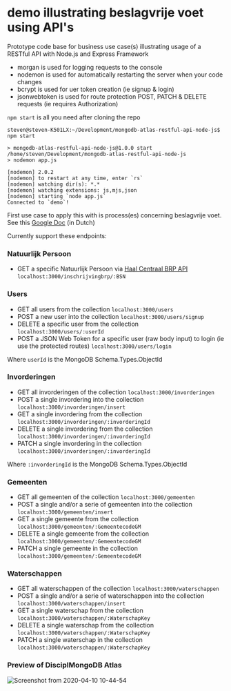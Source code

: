 # demo illustrating beslagvrije voet using API's
Prototype code base for business use case(s) illustrating usage of a RESTful API with Node.js and Express Framework

- morgan is used for logging requests to the console
- nodemon is used for automatically restarting the server when your code changes
- bcrypt is used for uer token creation (ie signup & login)
- jsonwebtoken is used for route protection POST, PATCH & DELETE requests (ie requires Authorization)

`npm start` is all you need after cloning the repo

```
steven@steven-K501LX:~/Development/mongodb-atlas-restful-api-node-js$ npm start

> mongodb-atlas-restful-api-node-js@1.0.0 start /home/steven/Development/mongodb-atlas-restful-api-node-js
> nodemon app.js

[nodemon] 2.0.2
[nodemon] to restart at any time, enter `rs`
[nodemon] watching dir(s): *.*
[nodemon] watching extensions: js,mjs,json
[nodemon] starting `node app.js`
Connected to `demo`!

```

First use case to apply this with is process(es) concerning beslagvrije voet. See this [Google Doc](https://docs.google.com/document/d/1WwMV-4PNYnkiR3LTojHhvF5ZQY_YsWHdQPLP_F5iSW8/edit?usp=sharing) (in Dutch)

Currently support these endpoints:
### Natuurlijk Persoon
- GET a specific Natuurlijk Persoon via [Haal Centraal BRP API](https://github.com/VNG-Realisatie/Haal-Centraal-BRP-bevragen/blob/master/docs/getting-started.md)
`localhost:3000/inschrijvingbrp/:BSN`

### Users
- GET all users from the collection
`localhost:3000/users`
- POST a new user into the collection
`localhost:3000/users/signup`
- DELETE a specific user from the collection
`localhost:3000/users/:userId`
- POST a JSON Web Token for a specific user (raw body input) to login (ie use the protected routes)
`localhost:3000/users/login`

Where `userId` is the MongoDB Schema.Types.ObjectId

### Invorderingen
- GET all invorderingen of the collection
`localhost:3000/invorderingen`
- POST a single invordering into the collection
`localhost:3000/invorderingen/insert`
- GET a single invordering from the collection
`localhost:3000/invorderingen/:invorderingId`
- DELETE a single invordering from the collection
`localhost:3000/invorderingen/:invorderingId`
- PATCH a single invordering in the collection
`localhost:3000/invorderingen/:invorderingId`

Where `:invorderingId` is the MongoDB Schema.Types.ObjectId

### Gemeenten
- GET all gemeenten of the collection
`localhost:3000/gemeenten`
- POST a single and/or a serie of gemeenten into the collection
`localhost:3000/gemeenten/insert`
- GET a single gemeente from the collection
`localhost:3000/gemeenten/:GemeentecodeGM`
- DELETE a single gemeente from the collection
`localhost:3000/gemeenten/:GemeentecodeGM`
- PATCH a single gemeente in the collection
`localhost:3000/gemeenten/:GemeentecodeGM`

### Waterschappen
- GET all waterschappen of the collection
`localhost:3000/waterschappen`
- POST a single and/or a serie of waterschappen into the collection
`localhost:3000/waterschappen/insert`
- GET a single waterschap from the collection
`localhost:3000/waterschappen/:WaterschapKey`
- DELETE a single waterschap from the collection
`localhost:3000/waterschappen/:WaterschapKey`
- PATCH a single waterschap in the collection
`localhost:3000/waterschappen/:WaterschapKey`

### Preview of DisciplMongoDB Atlas
![Screenshot from 2020-04-10 10-44-54](https://user-images.githubusercontent.com/25812095/78977434-6e689280-7b18-11ea-81da-fd4789d2ba1a.png)
